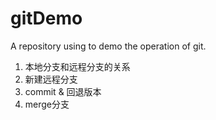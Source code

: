 # gitDemo
A repository using to demo the operation of git.

1. 本地分支和远程分支的关系
2. 新建远程分支
3. commit & 回退版本
4. merge分支
